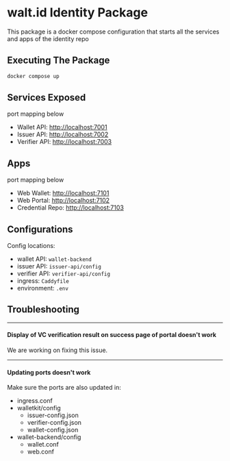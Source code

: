 # walt.id Identity Package

This package is a docker compose configuration that starts all the services and apps of the identity repo

## Executing The Package

```bash
docker compose up
```

## Services Exposed
port mapping below

- Wallet API: [http://localhost:7001](http://localhost:7001)
- Issuer API: [http://localhost:7002](http://localhost:7002)
- Verifier API: [http://localhost:7003](http://localhost:7003)

## Apps
port mapping below

- Web Wallet: [http://localhost:7101](http://localhost:7101)
- Web Portal: [http://localhost:7102](http://localhost:7102)
- Credential Repo: [http://localhost:7103](http://localhost:7103)


## Configurations

Config locations:

- wallet API: `wallet-backend`
- issuer API: `issuer-api/config`
- verifier API: `verifier-api/config`
- ingress: `Caddyfile`
- environment: `.env`

## Troubleshooting

---
#### Display of VC verification result on success page of portal doesn't work

We are working on fixing this issue.

---

#### Updating ports doesn't work

Make sure the ports are also updated in:
- ingress.conf
- walletkit/config
  - issuer-config.json
  - verifier-config.json
  - wallet-config.json
- wallet-backend/config
  - wallet.conf
  - web.conf
